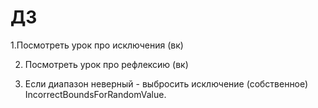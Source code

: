 # ДЗ

1.Посмотреть урок про исключения (вк)

2. Посмотреть урок про рефлексию (вк)

3. Если диапазон неверный - выбросить исключение (собственное) IncorrectBoundsForRandomValue.